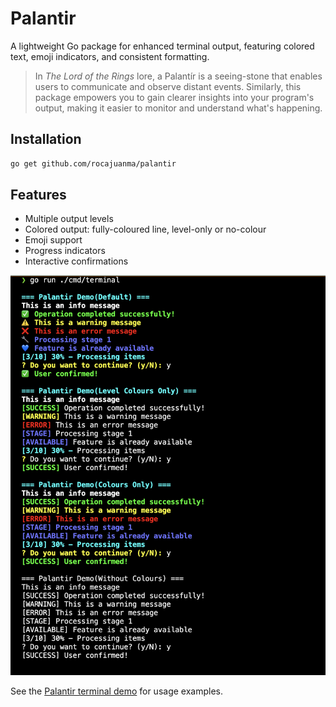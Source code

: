 # Palantir

A lightweight Go package for enhanced terminal output, featuring colored text, emoji indicators, and consistent formatting.

> In *The Lord of the Rings* lore, a Palantír is a seeing-stone that enables users to communicate and observe distant events. Similarly, this package empowers you to gain clearer insights into your program's output, making it easier to monitor and understand what's happening.


## Installation

```bash
go get github.com/rocajuanma/palantir
```

## Features

- Multiple output levels
- Colored output: fully-coloured line, level-only or no-colour
- Emoji support
- Progress indicators
- Interactive confirmations


<p align="center">
  <img src="./cmd/terminal/terminal.png" alt="Palantir Demo">
</p>


See the [Palantir terminal demo](cmd/terminal/README.md) for usage examples.
